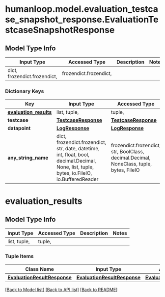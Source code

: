 # humanloop.model.evaluation_testcase_snapshot_response.EvaluationTestcaseSnapshotResponse

## Model Type Info
Input Type | Accessed Type | Description | Notes
------------ | ------------- | ------------- | -------------
dict, frozendict.frozendict,  | frozendict.frozendict,  |  | 

### Dictionary Keys
Key | Input Type | Accessed Type | Description | Notes
------------ | ------------- | ------------- | ------------- | -------------
**[evaluation_results](#evaluation_results)** | list, tuple,  | tuple,  |  | 
**testcase** | [**TestcaseResponse**](TestcaseResponse.md) | [**TestcaseResponse**](TestcaseResponse.md) |  | 
**datapoint** | [**LogResponse**](LogResponse.md) | [**LogResponse**](LogResponse.md) |  | [optional] 
**any_string_name** | dict, frozendict.frozendict, str, date, datetime, int, float, bool, decimal.Decimal, None, list, tuple, bytes, io.FileIO, io.BufferedReader | frozendict.frozendict, str, BoolClass, decimal.Decimal, NoneClass, tuple, bytes, FileIO | any string name can be used but the value must be the correct type | [optional]

# evaluation_results

## Model Type Info
Input Type | Accessed Type | Description | Notes
------------ | ------------- | ------------- | -------------
list, tuple,  | tuple,  |  | 

### Tuple Items
Class Name | Input Type | Accessed Type | Description | Notes
------------- | ------------- | ------------- | ------------- | -------------
[**EvaluationResultResponse**](EvaluationResultResponse.md) | [**EvaluationResultResponse**](EvaluationResultResponse.md) | [**EvaluationResultResponse**](EvaluationResultResponse.md) |  | 

[[Back to Model list]](../../README.md#documentation-for-models) [[Back to API list]](../../README.md#documentation-for-api-endpoints) [[Back to README]](../../README.md)

